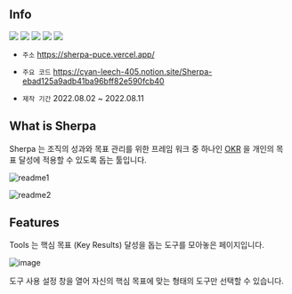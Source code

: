## Info

<img src="https://img.shields.io/badge/Next.js-000000?style=for-the-badge&logo=Next.js&logoColor=white"> <img src="https://img.shields.io/badge/TypeScript-3178C6?style=for-the-badge&logo=TypeScript&logoColor=white"> <img src="https://img.shields.io/badge/Redux-764ABC?style=for-the-badge&logo=Redux&logoColor=white"> <img src="https://img.shields.io/badge/Firebase-FFCA28?style=for-the-badge&logo=Firebase&logoColor=white"> <img src="https://img.shields.io/badge/TailwindCSS-06B6D4?style=for-the-badge&logo=TailwindCSS&logoColor=white"> 

- `주소` https://sherpa-puce.vercel.app/  

- `주요 코드` https://cyan-leech-405.notion.site/Sherpa-ebad125a9adb41ba96bff82e590fcb40  

- `제작 기간` 2022.08.02 ~ 2022.08.11

## What is Sherpa

Sherpa 는 조직의 성과와 목표 관리를 위한 프레임 워크 중 하나인 [OKR](https://www.salesforce.com/kr/hub/organization/what-is-okr/) 을 개인의 목표 달성에 적용할 수 있도록 돕는 툴입니다.  

![readme1](https://user-images.githubusercontent.com/81809559/183916762-83a2c7c1-932a-49f2-87e4-93d427342d34.png)

![readme2](https://user-images.githubusercontent.com/81809559/183916918-ff74924e-b111-4676-9d76-4005dded1540.png)  

## Features

Tools 는 핵심 목표 (Key Results) 달성을 돕는 도구를 모아놓은 페이지입니다. 

![image](https://user-images.githubusercontent.com/81809559/183923263-e59ccb55-aed1-49b3-a4af-6c4763052152.png)

도구 사용 설정 창을 열어 자신의 핵심 목표에 맞는 형태의 도구만 선택할 수 있습니다.



